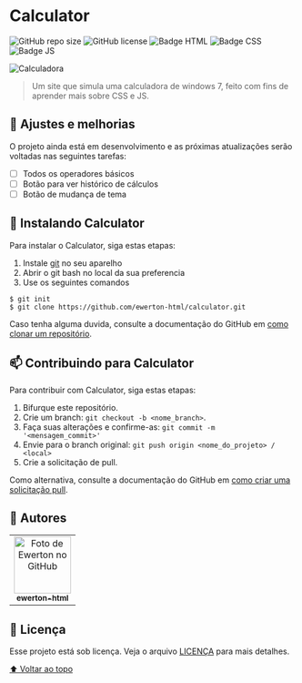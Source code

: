 # Calculator

![GitHub repo size](https://img.shields.io/github/repo-size/ewerton-html/calculator?style=for-the-badge)
![GitHub license](https://img.shields.io/github/license/ewerton-html/calculator?color=b&style=for-the-badge)
![Badge HTML](https://img.shields.io/badge/HTML5-E34F26?style=for-the-badge&logo=html5&logoColor=white)
![Badge CSS](https://img.shields.io/badge/CSS3-1572B6?style=for-the-badge&logo=css3&logoColor=white)
![Badge JS](https://img.shields.io/badge/JavaScript-yellow?style=for-the-badge&logo=javascript&logoColor=white)

<img src="./src/img/calculadora.png" alt="Calculadora">

> Um site que simula uma calculadora de windows 7, feito com fins de aprender mais sobre CSS e JS.

## 🔨 Ajustes e melhorias

O projeto ainda está em desenvolvimento e as próximas atualizações serão voltadas nas seguintes tarefas:

- [ ] Todos os operadores básicos
- [ ] Botão para ver histórico de cálculos
- [ ] Botão de mudança de tema

## 🚀 Instalando Calculator

Para instalar o Calculator, siga estas etapas:

1. Instale [git](https://git-scm.com/downloads) no seu aparelho
2. Abrir o git bash no local da sua preferencia
3. Use os seguintes comandos
```
$ git init
$ git clone https://github.com/ewerton-html/calculator.git
```
Caso tenha alguma duvida, consulte a documentação do GitHub em [como clonar um repositório](https://docs.github.com/pt/repositories/creating-and-managing-repositories/cloning-a-repository).

## 📫 Contribuindo para Calculator
Para contribuir com Calculator, siga estas etapas:

1. Bifurque este repositório.
2. Crie um branch: `git checkout -b <nome_branch>`.
3. Faça suas alterações e confirme-as: `git commit -m '<mensagem_commit>'`
4. Envie para o branch original: `git push origin <nome_do_projeto> / <local>`
5. Crie a solicitação de pull.

Como alternativa, consulte a documentação do GitHub em [como criar uma solicitação pull](https://help.github.com/en/github/collaborating-with-issues-and-pull-requests/creating-a-pull-request).

## 🤝 Autores

<table>
  <tr>
    <td align="center">
      <a href="https://github.com/ewerton-html">
        <img src="https://avatars.githubusercontent.com/u/79203892?v=4" width="100px;" alt="Foto de Ewerton no GitHub"/><br>
        <sub>
          <b>ewerton-html</b>
        </sub>
      </a>
    </td>
  </tr>
</table>

## 🧾 Licença

Esse projeto está sob licença. Veja o arquivo [LICENÇA](./LICENSE) para mais detalhes.

[⬆ Voltar ao topo](#calculator)<br>
